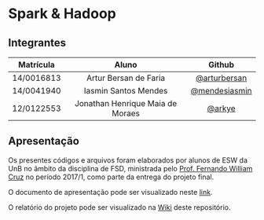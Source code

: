 # Spark & Hadoop

## Integrantes

|Matrícula|Aluno|Github|
|:-:|:-:|:-:|
|14/0016813|Artur Bersan de Faria|[@arturbersan](/arturbersan)|
|14/0041940|Iasmin Santos Mendes|[@mendesiasmin](/mendesiasmin)|
|12/0122553|Jonathan Henrique Maia de Moraes|[@arkye](/arkye)|

## Apresentação

Os presentes códigos e arquivos foram elaborados por alunos de ESW da UnB no âmbito da disciplina de FSD, ministrada pelo [Prof. Fernando William Cruz](https://fga.unb.br/fernando.cruz) no período 2017/1, como parte da entrega do projeto final.

O documento de apresentação pode ser visualizado neste [link](#).

O relatório do projeto pode ser visualizado na [Wiki](wiki) deste repositório.
